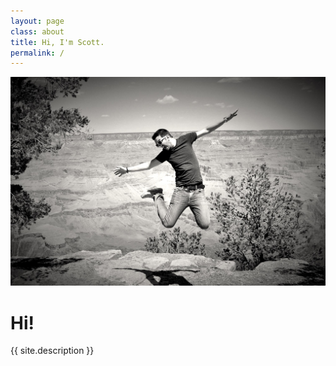 ```yaml
---
layout: page
class: about
title: Hi, I'm Scott.
permalink: /
---
```


![Profile photo of Scott Doxey](/images/profile.jpg)

# Hi!

{{ site.description }}
